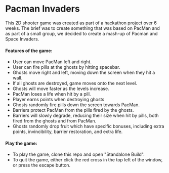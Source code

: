 # Pacman Invaders
This 2D shooter game was created as part of a hackathon project over 6 weeks. The brief was to create something that was based on PacMan and as part of a small group, we decided to create a mash-up of Pacman and Space Invaders.

#### Features of the game:
- User can move PacMan left and right.
- User can fire pills at the ghosts by hitting spacebar.
- Ghosts move right and left, moving down the screen when they hit a wall.
- If all ghosts are destroyed, game moves onto the next level.
- Ghosts will move faster as the levels increase.
- PacMan loses a life when hit by a pill.
- Player earns points when destroying ghosts
- Ghosts randomly fire pills down the screen towards PacMan.
- Barriers protect PacMan from the pills fired by the ghosts.
- Barriers will slowly degrade, reducing their size when hit by pills, both fired from the ghosts and from PacMan.
- Ghosts randomly drop fruit which have specific bonuses, including extra points, invincibility, barrier restoration, and extra life.


#### Play the game:
- To play the game, clone this repo and open "Standalone Build". 
- To quit the game, either click the red cross in the top left of the window, or press the escape button.
